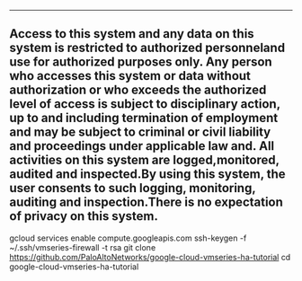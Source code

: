 ------------------------------------------------------------------------------
Access to this system and any data on this system is restricted to authorized
personneland use for authorized purposes only. Any person who accesses this
system or data without authorization or who exceeds the authorized level of
access is subject to disciplinary action, up to and including termination of
employment and may be subject to criminal or civil liability and proceedings
under applicable law and. All activities on this system are logged,monitored,
audited and inspected.By using this system, the user consents to such logging,
monitoring, auditing and inspection.There is no expectation of privacy on this
system.
-------------------------------------------------------------------------------


gcloud services enable compute.googleapis.com
ssh-keygen -f ~/.ssh/vmseries-firewall -t rsa
git clone https://github.com/PaloAltoNetworks/google-cloud-vmseries-ha-tutorial
cd google-cloud-vmseries-ha-tutorial